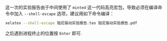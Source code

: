 这一次的实验报告由于中间使用了 ``minted`` 这一代码高亮宏包，导致必须在编译命令中加入 ``--shell-escape`` 选项，建议用如下命令编译：

```bash
xelatex --shell-escape 阻尼振动实验报告.tex 阻尼振动实验报告.pdf
```

之后遇到进程终止的位置按 ``Enter`` 即可.